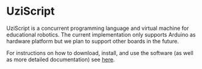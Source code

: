 UziScript
=========

UziScript is a concurrent programming language and virtual machine for educational robotics. The current implementation only supports Arduino as hardware platform but we plan to support other boards in the future.

For instructions on how to download, install, and use the software (as well as more detailed documentation) see [here](/docs/README.md).
